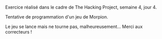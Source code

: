 Exercice réalisé dans le cadre de The Hacking Project, semaine 4, jour 4. 

Tentative de programmation d'un jeu de Morpion. 

Le jeu se lance mais ne tourne pas, malheureusement... Merci aux correcteurs ! 